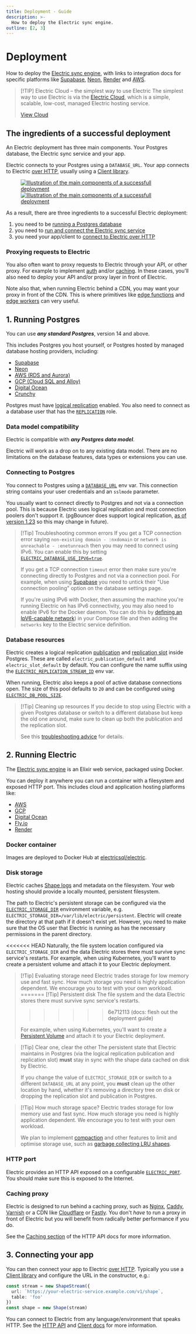 ```yaml
---
title: Deployment - Guide
description: >-
  How to deploy the Electric sync engine.
outline: [2, 3]
---
```


# Deployment

How to deploy the [Electric sync engine](/product/sync), with links to integration docs for specific platforms like [Supabase](/docs/integrations/supabase), [Neon](/docs/integrations/neon), [Render](/docs/integrations/render) and [AWS](/docs/integrations/aws).

> [!TIP] Electric Cloud &ndash; the simplest way to use Electric
> The simplest way to use Electric is via the [Electric Cloud](/product/cloud), which is a simple, scalable, <span class="no-wrap">low-cost</span>, managed Electric hosting service.
>
>   <p class="action cloud-cta">
>     <a href="/product/cloud" class="VPButton small brand vspace">
>       <span class="vpi-electric-icon"></span> View Cloud</a>
>   </p>

## The ingredients of a successful deployment

An Electric deployment has three main components. Your Postgres database, the Electric sync service and your app.

Electric connects to your Postgres using a `DATABASE_URL`. Your app connects to Electric [over HTTP](/docs/api/http), usually using a [Client library](/docs/api/clients/typescript).

<figure>
  <a href="/img/deployment/components.jpg">
    <img src="/img/deployment/components.png" class="hidden-sm"
        alt="Illustration of the main components of a successfull deployment"
    />
    <img src="/img/deployment/components.sm.png" class="block-sm"
        style="max-width: 360px"
        alt="Illustration of the main components of a successfull deployment"
    />
  </a>
</figure>

As a result, there are three ingredients to a successful Electric deployment:

1. you need to be [running a Postgres database](#_1-running-postgres)
2. you need to [run and connect the Electric sync service](#_2-running-electric)
3. you need your app/client to [connect to Electric over HTTP](#_3-connecting-your-app)

### Proxying requests to Electric

You also often want to proxy requests to Electric through your API, or other proxy. For example to implement [auth](./auth) and/or [caching](/docs/api/http#caching). In these cases, you'll also need to deploy your API and/or proxy layer in front of Electric.

Note also that, when running Electric behind a CDN, you may want your proxy in front of the CDN. This is where primitives like [edge functions](/docs/integrations/supabase#sync-into-edge-function) and [edge workers](/docs/integrations/cloudflare#workers) can very useful.

## 1. Running Postgres

You can use ***any standard Postgres***, version 14 and above.

This includes Postgres you host yourself, or Postgres hosted by managed database hosting providers, including:

- [Supabase](/docs/integrations/supabase)
- [Neon](/docs/integrations/neon)
- [AWS (RDS and Aurora)](/docs/integrations/aws)
- [GCP (Cloud SQL and Alloy)](/docs/integrations/gcp)
- [Digital Ocean](/docs/integrations/digital-ocean)
- [Crunchy](/docs/integrations/crunchy)

Postgres must have [logical replication](https://www.postgresql.org/docs/current/logical-replication-config.html) enabled. You also need to connect as a database user that has the [`REPLICATION`](https://www.postgresql.org/docs/current/logical-replication-security.html) role.

### Data model compatibility

Electric is compatible with ***any Postgres data model***.

Electric will work as a drop on to any existing data model. There are no limitations on the database features, data types or extensions you can use.

### Connecting to Postgres

You connect to Postgres using a [`DATABASE_URL`](/docs/api/config#database-url) env var. This connection string contains your user credentials and an `sslmode` parameter.

You usually want to connect directly to Postgres and not via a connection pool. This is because Electric uses logical replication and most connection poolers don't support it. (pgBouncer does support logical replication, [as of version 1.23](https://www.pgbouncer.org/changelog.html#pgbouncer-123x) so this may change in future).

> [!Tip] Troubleshooting common errors
> If you get a TCP connection error saying `non-existing domain - :nxdomain` or `network is unreachable - :enetunreach` then you may need to connect using IPv6. You can enable this by setting [`ELECTRIC_DATABASE_USE_IPV6=true`](/docs/api/config#database-use-ipv6).
>
> If you get a TCP connection `timeout` error then make sure you're connecting directly to Postgres and not via a connection pool. For example, when using [Supabase](/docs/integrations/supabase) you need to untick their "Use connection pooling" option on the database settings page.
>
> If you're using IPv6 with Docker, then assuming the machine you're running Electric on has IPv6 connectivity, you may also need to enable IPv6 for the Docker daemon. You can do this by [defining an IpV6-capable network](https://docs.docker.com/engine/daemon/ipv6/#create-an-ipv6-network)) in your Compose file and then adding the `networks` key to the Electric service definition.

### Database resources

Electric creates a logical replication [publication](https://www.postgresql.org/docs/current/logical-replication-publication.html) and [replication slot](https://www.postgresql.org/docs/current/logical-replication-subscription.html#LOGICAL-REPLICATION-SUBSCRIPTION-SLOT) inside Postgres. These are called `electric_publication_default` and `electric_slot_default` by default. You can configure the name suffix using the [`ELECTRIC_REPLICATION_STREAM_ID`](/docs/api/config#replication-stream-id) env var.

When running, Electric also keeps a pool of active database connections open. The size of this pool defaults to `20` and can be configured using [`ELECTRIC_DB_POOL_SIZE`](/docs/api/config#electric-db-pool-size).

> [!Tip] Cleaning up resources
> If you decide to stop using Electric with a given Postgres database or switch to a different database but keep the old one around, make sure to clean up both the publication and the replication slot.
>
> See this [troubleshooting advice](./troubleshooting#wal-growth-mdash-why-is-my-postgres-database-storage-filling-up) for details.

## 2. Running Electric

The [Electric sync engine](/product/sync) is an Elixir web service, packaged using Docker.

You can deploy it anywhere you can run a container with a filesystem and exposed HTTP port. This includes cloud and application hosting platforms like:

- [AWS](/docs/integrations/aws)
- [GCP](/docs/integrations/gcp)
- [Digital Ocean](/docs/integrations/digital-ocean)
- [Fly.io](/docs/integrations/fly)
- [Render](/docs/integrations/render)

### Docker container

Images are deployed to Docker Hub at [electricsql/electric](https://hub.docker.com/r/electricsql/electric).

### Disk storage

Electric caches [Shape logs](/docs/api/http#shape-log) and metadata on the filesystem. Your web hosting should provide a locally mounted, persistent filesystem.

The path to Electric's persistent storage can be configured via the [`ELECTRIC_STORAGE_DIR`](/docs/api/config#electric-storage-dir) environment variable, e.g. `ELECTRIC_STORAGE_DIR=/var/lib/electric/persistent`. Electric will create the directory at that path if it doesn't exist yet. However, you need to make sure that the OS user that Electric is running as has the necessary permissions in the parent directory.

<<<<<<< HEAD
Naturally, the file system location configured via `ELECTRIC_STORAGE_DIR` and the data Electric stores there must survive sync service's restarts. For example, when using Kubernetes, you'll want to create a persistent volume and attach it to your Electric deployment.

> [!Tip] Evaluating storage need
> Electric trades storage for low memory use and fast sync. How much storage you need is highly application dependent. We encourage you to test with your own workload.
=======
> [!Tip] Persistent disk
> The file system and the data Electric stores there must survive sync service's restarts.
>>>>>>> 6e712113 (docs: flesh out the deployment guide)
>
> For example, when using Kubernetes, you'll want to create a [Persistent Volume](https://kubernetes.io/docs/tasks/configure-pod-container/configure-persistent-volume-storage) and attach it to your Electric deployment.

> [!Tip] Clear one, clear the other
> The persistent state that Electric maintains in Postgres (via the logical replication publication and replication slot) **must** stay in sync with the shape data cached on disk by Electric.
>
> If you change the value of `ELECTRIC_STORAGE_DIR` or switch to a different `DATABASE_URL` at any point, you **must** clean up the other location by hand, whether it's removing a directory tree on disk or dropping the replication slot and publication in Postgres.

> [!Tip] How much storage space?
> Electric trades storage for low memory use and fast sync. How much storage you need is highly application dependent. We encourage you to test with your own workload.
>
> We plan to implement [compaction](https://github.com/electric-sql/electric/issues/1582) and other features to limit and optimise storage use, such as [garbage collecting LRU shapes](https://github.com/electric-sql/electric/issues/1529).

### HTTP port

Electric provides an HTTP API exposed on a configurable [`ELECTRIC_PORT`](/docs/api/config#electric-port). You should make sure this is exposed to the Internet.

### Caching proxy

Electric is designed to run behind a caching proxy, such as [Nginx](https://nginx.org/en), [Caddy](https://caddyserver.com), [Varnish](https://varnish-cache.org) or a CDN like [Cloudflare](https://www.cloudflare.com/en-gb/application-services/products/cdn) or [Fastly](https://www.fastly.com/products/cdn). You don't *have* to run a proxy in front of Electric but you will benefit from radically better performance if you do.

See the [Caching section](/docs/api/http#caching) of the HTTP API docs for more information.

## 3. Connecting your app

You can then connect your app to Electric [over HTTP](/docs/api/http). Typically you use a [Client library](/docs/api/clients/typescript) and configure the URL in the constructor, e.g.:

```ts
const stream = new ShapeStream({
  url: `https://your-electric-service.example.com/v1/shape`,
  table: 'foo'
})
const shape = new Shape(stream)
```

You can connect to Electric from any language/environment that speaks HTTP. See the [HTTP API](/docs/api/http) and [Client docs](/docs/api/clients/typescript) for more information.
